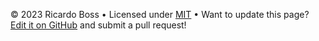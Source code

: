 &copy; 2023 Ricardo Boss &bull; Licensed under [MIT](https://github.com/ricardoboss/STEP/blob/main/README.md) &bull; Want to update this page? [Edit it on GitHub](https://github.com/ricardoboss/STEP/tree/main/StepLang.Wiki) and submit a pull request!